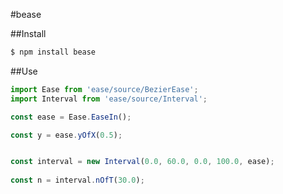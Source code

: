 #bease

##Install

```sh
$ npm install bease
```

##Use

```js
import Ease from 'ease/source/BezierEase';
import Interval from 'ease/source/Interval';

const ease = Ease.EaseIn();

const y = ease.yOfX(0.5);


const interval = new Interval(0.0, 60.0, 0.0, 100.0, ease);
 
const n = interval.nOfT(30.0);
```
